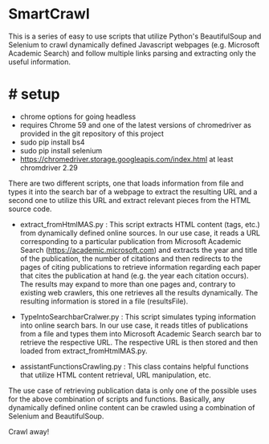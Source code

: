 # SmartCrawl
This is a series of easy to use scripts that utilize Python's BeautifulSoup and Selenium to crawl dynamically defined Javascript webpages (e.g. Microsoft Academic Search) and follow multiple links parsing and extracting only the useful information.

# # setup
* chrome options for going headless
* requires Chrome 59 and one of the latest versions of chromedriver as provided in the git repository of this project
* sudo pip install bs4 
* sudo pip install selenium
* https://chromedriver.storage.googleapis.com/index.html at least chromdriver 2.29


There are two different scripts, one that loads information from file and types it into the search bar of a webpage to extract the resulting URL and a second one to utilize this URL and extract relevant pieces from the HTML source code.

* extract_fromHtmlMAS.py : This script extracts HTML content (tags, etc.) from dynamically defined online sources. In our use case, it reads a URL corresponding to a particular publication from Microsoft Academic Search (https://academic.microsoft.com) and extracts the year and title of the publication, the number of citations and then redirects to the pages of citing publications to retrieve information regarding each paper that cites the publication at hand (e.g. the year each citation occurs). The results may expand to more than one pages and, contrary to existing web crawlers, this one retrieves all the results dynamically. The resulting information is stored in a file (resultsFile).

* TypeIntoSearchbarCralwer.py : This script simulates typing information into online search bars. In our use case, it reads titles of publications from a file and types them into Microsoft Academic Search search bar to retrieve the respective URL. The respective URL is then stored and then loaded from extract_fromHtmlMAS.py.

* assistantFunctionsCrawling.py : This class contains helpful functions that utilize HTML content retrieval, URL manipulation, etc.


The use case of retrieving publication data is only one of the possible uses for the above combination of scripts and functions. Basically, any dynamically defined online content can be crawled using a combination of Selenium and BeautifulSoup. 

Crawl away!
